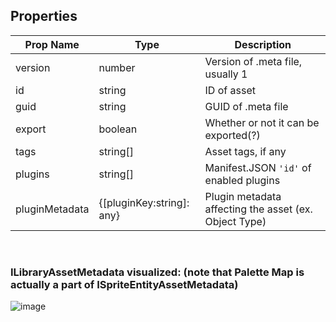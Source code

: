 ## Properties

| Prop Name | Type | Description |
| --------------------- | ------ | ------------------- |
| version | number | Version of .meta file, usually 1 |
| id | string | ID of asset |
| guid | string | GUID of .meta file |
| export | boolean | Whether or not it can be exported(?) |
| tags | string[] | Asset tags, if any |
| plugins | string[] | Manifest.JSON `'id'` of enabled plugins |
| pluginMetadata | {[pluginKey:string]: any} | Plugin metadata affecting the asset (ex. Object Type) |

<br/>

### ILibraryAssetMetadata visualized: (note that Palette Map is actually a part of ISpriteEntityAssetMetadata)

![image](https://github.com/user-attachments/assets/49874657-258e-4d0f-a8dc-fae3dcbaf357)



